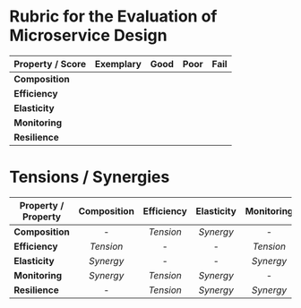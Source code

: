 # Rubric for the Evaluation of Microservice Design

| Property / Score | Exemplary | Good | Poor | Fail |
| --- | --- | --- | --- | --- |
| **Composition** | 
| **Efficiency** | 
| **Elasticity** | 
| **Monitoring** | 
| **Resilience** |


# Tensions / Synergies

| Property / Property | Composition | Efficiency | Elasticity | Monitoring | Resilience |
| --- | :---: | :---: | :---: | :---: | :---: |
| **Composition** | - | _Tension_ | _Synergy_ | - | - |
| **Efficiency** | _Tension_ | - | - | _Tension_ | _Tension_ |
| **Elasticity** | _Synergy_ | - | - | _Synergy_ | _Synergy_ |
| **Monitoring** | _Synergy_ | _Tension_ | _Synergy_ | - | _Synergy_ |
| **Resilience** | - | _Tension_ | _Synergy_ | _Synergy_ | - |
